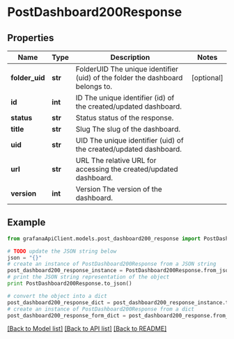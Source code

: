 # PostDashboard200Response


## Properties
Name | Type | Description | Notes
------------ | ------------- | ------------- | -------------
**folder_uid** | **str** | FolderUID The unique identifier (uid) of the folder the dashboard belongs to. | [optional] 
**id** | **int** | ID The unique identifier (id) of the created/updated dashboard. | 
**status** | **str** | Status status of the response. | 
**title** | **str** | Slug The slug of the dashboard. | 
**uid** | **str** | UID The unique identifier (uid) of the created/updated dashboard. | 
**url** | **str** | URL The relative URL for accessing the created/updated dashboard. | 
**version** | **int** | Version The version of the dashboard. | 

## Example

```python
from grafanaApiClient.models.post_dashboard200_response import PostDashboard200Response

# TODO update the JSON string below
json = "{}"
# create an instance of PostDashboard200Response from a JSON string
post_dashboard200_response_instance = PostDashboard200Response.from_json(json)
# print the JSON string representation of the object
print PostDashboard200Response.to_json()

# convert the object into a dict
post_dashboard200_response_dict = post_dashboard200_response_instance.to_dict()
# create an instance of PostDashboard200Response from a dict
post_dashboard200_response_form_dict = post_dashboard200_response.from_dict(post_dashboard200_response_dict)
```
[[Back to Model list]](../README.md#documentation-for-models) [[Back to API list]](../README.md#documentation-for-api-endpoints) [[Back to README]](../README.md)


